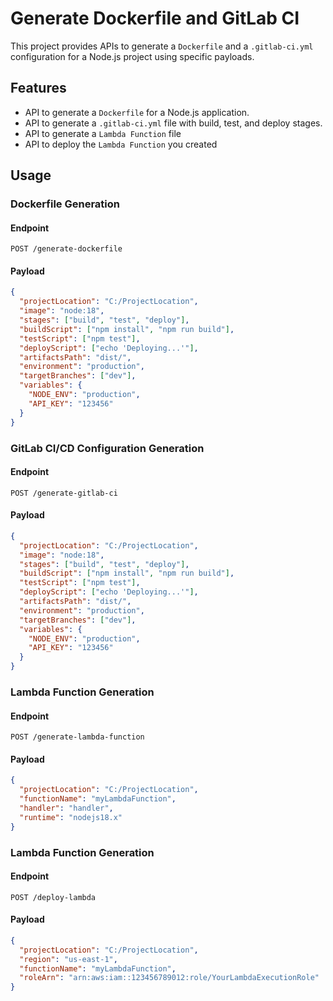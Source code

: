 # Generate Dockerfile and GitLab CI

This project provides APIs to generate a `Dockerfile` and a `.gitlab-ci.yml` configuration for a Node.js project using specific payloads.

## Features

- API to generate a `Dockerfile` for a Node.js application.
- API to generate a `.gitlab-ci.yml` file with build, test, and deploy stages.
- API to generate a `Lambda Function` file
- API to deploy the `Lambda Function` you created

## Usage

### Dockerfile Generation

#### Endpoint

`POST /generate-dockerfile`

#### Payload

```json
{
  "projectLocation": "C:/ProjectLocation",
  "image": "node:18",
  "stages": ["build", "test", "deploy"],
  "buildScript": ["npm install", "npm run build"],
  "testScript": ["npm test"],
  "deployScript": ["echo 'Deploying...'"],
  "artifactsPath": "dist/",
  "environment": "production",
  "targetBranches": ["dev"],
  "variables": {
    "NODE_ENV": "production",
    "API_KEY": "123456"
  }
}
```

### GitLab CI/CD Configuration Generation

#### Endpoint

`POST /generate-gitlab-ci`

#### Payload

```json
{
  "projectLocation": "C:/ProjectLocation",
  "image": "node:18",
  "stages": ["build", "test", "deploy"],
  "buildScript": ["npm install", "npm run build"],
  "testScript": ["npm test"],
  "deployScript": ["echo 'Deploying...'"],
  "artifactsPath": "dist/",
  "environment": "production",
  "targetBranches": ["dev"],
  "variables": {
    "NODE_ENV": "production",
    "API_KEY": "123456"
  }
}
```

### Lambda Function Generation

#### Endpoint

`POST /generate-lambda-function`

#### Payload

```json
{
  "projectLocation": "C:/ProjectLocation",
  "functionName": "myLambdaFunction",
  "handler": "handler",
  "runtime": "nodejs18.x"
}
```

### Lambda Function Generation

#### Endpoint

`POST /deploy-lambda`

#### Payload

```json
{
  "projectLocation": "C:/ProjectLocation",
  "region": "us-east-1",
  "functionName": "myLambdaFunction",
  "roleArn": "arn:aws:iam::123456789012:role/YourLambdaExecutionRole"
}
```
